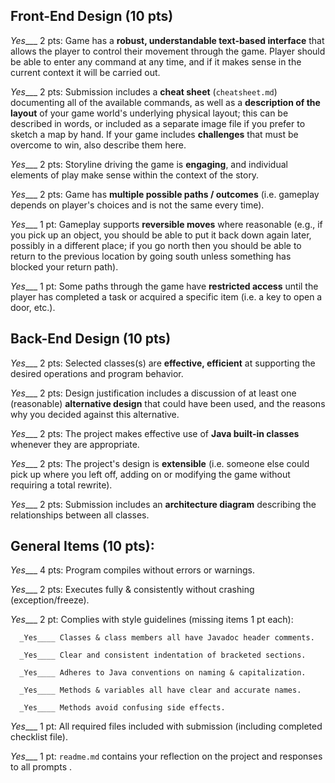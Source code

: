 ## Front-End Design (10 pts)

_Yes____ 2 pts: Game has a **robust, understandable text-based interface** that allows the player to control their movement through the game.  Player should be able to enter any command at any time, and if it makes sense in the current context it will be carried out.

_Yes____ 2 pts: Submission includes a **cheat sheet** (`cheatsheet.md`) documenting all of the available commands, as well as a **description of the layout** of your game world's underlying physical layout; this can be described in words, or included as a separate image file if you prefer to sketch a map by hand.  If your game includes **challenges** that must be overcome to win, also describe them here.

_Yes____ 2 pts: Storyline driving the game is **engaging**, and individual elements of play make sense within the context of the story.

_Yes____ 2 pts: Game has **multiple possible paths / outcomes** (i.e. gameplay depends on player's choices and is not the same every time).

_Yes____ 1 pt: Gameplay supports **reversible moves** where reasonable (e.g., if you pick up an object, you should be able to put it back down again later, possibly in a different place; if you go north then you should be able to return to the previous location by going south unless something has blocked your return path).

_Yes____ 1 pt: Some paths through the game have **restricted access** until the player has completed a task or acquired a specific item (i.e. a key to open a door, etc.).


## Back-End Design (10 pts)

_Yes____ 2 pts: Selected classes(s) are **effective, efficient** at supporting the desired operations and program behavior.

_Yes____ 2 pts: Design justification includes a discussion of at least one (reasonable) **alternative design** that could have been used, and the reasons why you decided against this alternative.

_Yes____ 2 pts: The project makes effective use of **Java built-in classes** whenever they are appropriate.

_Yes____ 2 pts: The project's design is **extensible** (i.e. someone else could pick up where you left off, adding on or modifying the game without requiring a total rewrite).

_Yes____ 2 pts: Submission includes an **architecture diagram** describing the relationships between all classes.


## General Items (10 pts):
_Yes____ 4 pts: Program compiles without errors or warnings.

_Yes____ 2 pts: Executes fully & consistently without crashing (exception/freeze).

_Yes____ 2 pt: Complies with style guidelines (missing items 1 pt each):

      _Yes____ Classes & class members all have Javadoc header comments.

      _Yes____ Clear and consistent indentation of bracketed sections.

      _Yes____ Adheres to Java conventions on naming & capitalization.

      _Yes____ Methods & variables all have clear and accurate names.

      _Yes____ Methods avoid confusing side effects.

_Yes____ 1 pt: All required files included with submission (including completed checklist file).

_Yes____ 1 pt: `readme.md` contains your reflection on the project and responses to all prompts .
